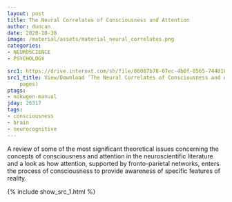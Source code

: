 ```yaml
---
layout: post
title: The Neural Correlates of Consciousness and Attention
author: duncan
date: 2020-10-30
image: /material/assets/material_neural_correlates.png
categories:
- NEUROSCIENCE
- PSYCHOLOGY

src1: https://drive.internxt.com/sh/file/86087b78-07ec-4b0f-8565-744818a0e839/0e5629260531beb3b715e92282d86a1cd8897382e5c01a6efab1a1a0e88e5be1
src1_title: View/Download 'The Neural Correlates of Consciousness and Attention' (17
    pages)
ptags:
- nokwgen-manual
jday: 26317
tags:
- consciousness
- brain
- neurocognitive
---
```


A review of some of the most significant theoretical issues concerning the concepts of consciousness and attention in the neuroscientific literature and a look as how attention, supported by fronto-parietal networks, enters the process of consciousness to provide awareness of specific features of reality.

<!--more-->

{% include show_src_1.html %}

